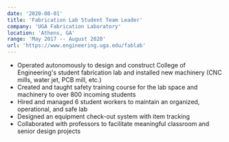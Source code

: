 ```yaml
---
date: '2020-08-01'
title: 'Fabrication Lab Student Team Leader'
company: 'UGA Fabrication Laboratory'
location: 'Athens, GA'
range: 'May 2017 -- August 2020'
url: 'https://www.engineering.uga.edu/fablab'
---
```


- Operated autonomously to design and construct College of Engineering's student fabrication lab and installed new machinery (CNC mills, water jet, PCB mill, etc.)
- Created and taught safety training course for the lab space and machinery to over 800 incoming students
- Hired and managed 6 student workers to maintain an organized, operational, and safe lab
- Designed an equipment check-out system with item tracking
- Collaborated with professors to facilitate meaningful classroom and senior design projects
